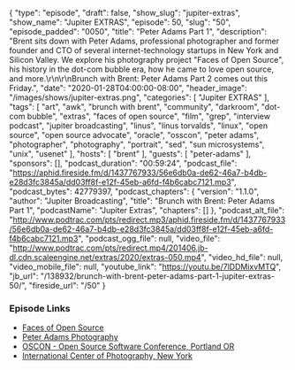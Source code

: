 {
  "type": "episode",
  "draft": false,
  "show_slug": "jupiter-extras",
  "show_name": "Jupiter EXTRAS",
  "episode": 50,
  "slug": "50",
  "episode_padded": "0050",
  "title": "Peter Adams Part 1",
  "description": "Brent sits down with Peter Adams, professional photographer and former founder and CTO of several internet-technology startups in New York and Silicon Valley. We explore his photography project \"Faces of Open Source\", his history in the dot-com bubble era, how he came to love open source, and more.\r\n\r\nBrunch with Brent: Peter Adams Part 2 comes out this Friday.",
  "date": "2020-01-28T04:00:00-08:00",
  "header_image": "/images/shows/jupiter-extras.png",
  "categories": [
    "Jupiter EXTRAS"
  ],
  "tags": [
    "art",
    "awk",
    "brunch with brent",
    "community",
    "darkroom",
    "dot-com bubble",
    "extras",
    "faces of open source",
    "film",
    "grep",
    "interview podcast",
    "jupiter broadcasting",
    "linus",
    "linus torvalds",
    "linux",
    "open source",
    "open source advocate",
    "oracle",
    "osscon",
    "peter adams",
    "photographer",
    "photography",
    "portrait",
    "sed",
    "sun microsystems",
    "unix",
    "usenet"
  ],
  "hosts": [
    "brent"
  ],
  "guests": [
    "peter-adams"
  ],
  "sponsors": [],
  "podcast_duration": "00:59:24",
  "podcast_file": "https://aphid.fireside.fm/d/1437767933/56e6db0a-de62-46a7-b4db-e28d3fc3845a/dd03ff8f-e12f-45eb-a6fd-f4b6cabc7121.mp3",
  "podcast_bytes": 42779397,
  "podcast_chapters": {
    "version": "1.1.0",
    "author": "Jupiter Broadcasting",
    "title": "Brunch with Brent: Peter Adams Part 1",
    "podcastName": "Jupiter Extras",
    "chapters": []
  },
  "podcast_alt_file": "http://www.podtrac.com/pts/redirect.mp3/aphid.fireside.fm/d/1437767933/56e6db0a-de62-46a7-b4db-e28d3fc3845a/dd03ff8f-e12f-45eb-a6fd-f4b6cabc7121.mp3",
  "podcast_ogg_file": null,
  "video_file": "http://www.podtrac.com/pts/redirect.mp4/201406.jb-dl.cdn.scaleengine.net/extras/2020/extras-050.mp4",
  "video_hd_file": null,
  "video_mobile_file": null,
  "youtube_link": "https://youtu.be/7lDDMixvMTQ",
  "jb_url": "/138932/brunch-with-brent-peter-adams-part-1-jupiter-extras-50/",
  "fireside_url": "/50"
}


### Episode Links

  * [Faces of Open Source](http://www.facesofopensource.com/ "Faces of Open Source")
  * [Peter Adams Photography](http://www.peteradamsphoto.com/ "Peter Adams Photography")
  * [OSCON - Open Source Software Conference, Portland OR](https://conferences.oreilly.com/oscon/oscon-or "OSCON - Open Source Software Conference, Portland OR")
  * [International Center of Photography, New York](https://www.icp.org/ "International Center of Photography, New York")


